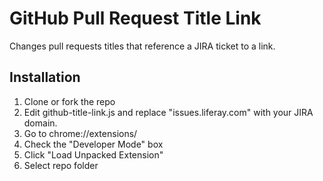 # GitHub Pull Request Title Link

Changes pull requests titles that reference a JIRA ticket to a link.

## Installation

1. Clone or fork the repo
1. Edit github-title-link.js and replace "issues.liferay.com" with your JIRA domain.
1. Go to chrome://extensions/
1. Check the "Developer Mode" box
1. Click "Load Unpacked Extension"
1. Select repo folder